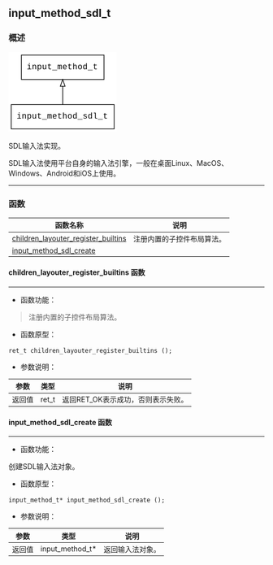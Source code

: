 ## input\_method\_sdl\_t
### 概述
![image](images/input_method_sdl_t_0.png)


 SDL输入法实现。

 SDL输入法使用平台自身的输入法引擎，一般在桌面Linux、MacOS、Windows、Android和iOS上使用。



----------------------------------
### 函数
<p id="input_method_sdl_t_methods">

| 函数名称 | 说明 | 
| -------- | ------------ | 
| <a href="#input_method_sdl_t_children_layouter_register_builtins">children\_layouter\_register\_builtins</a> | 注册内置的子控件布局算法。 |
| <a href="#input_method_sdl_t_input_method_sdl_create">input\_method\_sdl\_create</a> |  |
#### children\_layouter\_register\_builtins 函数
-----------------------

* 函数功能：

> <p id="input_method_sdl_t_children_layouter_register_builtins"> 注册内置的子控件布局算法。



* 函数原型：

```
ret_t children_layouter_register_builtins ();
```

* 参数说明：

| 参数 | 类型 | 说明 |
| -------- | ----- | --------- |
| 返回值 | ret\_t | 返回RET\_OK表示成功，否则表示失败。 |
#### input\_method\_sdl\_create 函数
-----------------------

* 函数功能：

> <p id="input_method_sdl_t_input_method_sdl_create">
 创建SDL输入法对象。




* 函数原型：

```
input_method_t* input_method_sdl_create ();
```

* 参数说明：

| 参数 | 类型 | 说明 |
| -------- | ----- | --------- |
| 返回值 | input\_method\_t* | 返回输入法对象。 |
